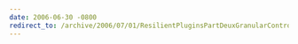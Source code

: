 ```yaml
---
date: 2006-06-30 -0800
redirect_to: /archive/2006/07/01/ResilientPluginsPartDeuxGranularControl.aspx/
---
```

